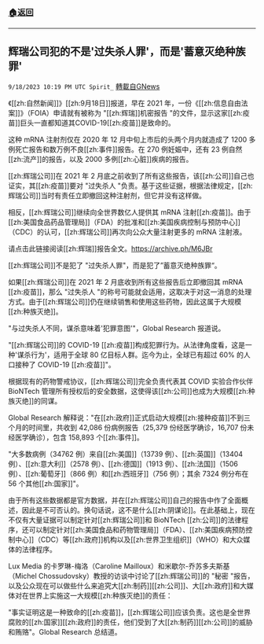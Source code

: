 ###  [:house:返回](README.md)
---


## 辉瑞公司犯的不是'过失杀人罪'，而是'蓄意灭绝种族罪'
`9/18/2023 10:19 PM UTC Spirit_` [轉載自GNews](https://gnews.org/articles/1708297)


《[[zh:自然新闻]]》[[zh:9月18日]]报道，早在 2021 年，一份《[[zh:信息自由法案]]》（FOIA）申请就有被称为 "[[zh:辉瑞]]机密报告 "的文件，显示这家[[zh:疫苗]]巨头一直都知道其COVID-19[[zh:疫苗]]是致命的。

这种 mRNA 注射剂仅在 2020 年 12 月中旬上市后的头两个月内就造成了 1200 多例死亡报告和数万例不良[[zh:事件]]报告。在 270 例妊娠中，还有 23 例自然[[zh:流产]]的报告，以及 2000 多例[[zh:心脏]]疾病的报告。

[[zh:辉瑞公司]]在 2021 年 2 月底之前收到了所有这些报告，该[[zh:公司]]自己也证实，其[[zh:疫苗]]要对 "过失杀人 "负责。基于这些证据，根据法律规定，[[zh:辉瑞公司]]当时有责任立即撤回这种注射剂，但它并没有这样做。

相反，[[zh:辉瑞公司]]继续向全世界数亿人提供其 mRNA 注射[[zh:疫苗]]。由于[[zh:美国食品药品管理局]]（FDA）的批准和[[zh:美国疾病控制与预防中心]]（CDC）的认可，[[zh:辉瑞公司]]再次向公众大量注射更多的 mRNA 注射液。

请点击此链接阅读[[zh:辉瑞]]报告全文。https://archive.ph/M6JBr

[[zh:辉瑞公司]]不是犯了 "过失杀人罪"，而是犯了”蓄意灭绝种族罪“。

如果[[zh:辉瑞公司]]在 2021 年 2 月底收到所有这些报告后立即撤回其 mRNA [[zh:疫苗]]，那么 "过失杀人 "的称号可能就会适用，这取决于对这一消息的处理方式。由于[[zh:辉瑞公司]]仍在继续销售和使用这些药物，因此这属于大规模[[zh:种族灭绝]]。

"与过失杀人不同，谋杀意味着'犯罪意图'"，Global Research 报道说。

"[[zh:辉瑞公司]]的 COVID-19 [[zh:疫苗]]构成犯罪行为。从法律角度看，这是一种'谋杀行为'，适用于全球 80 亿目标人群。迄今为止，全球已有超过 60% 的人口接种了 COVID-19 [[zh:疫苗]]"。

根据现有的药物警戒协议，[[zh:辉瑞公司]]完全负责代表其 COVID 实验合作伙伴 BioNTech 管理所有授权后的安全数据，这使得该[[zh:公司]]也成为大规模[[zh:种族灭绝]]的同谋。

Global Research 解释说："在[[zh:政府]]正式启动大规模[[zh:接种疫苗]]不到三个月的时间里，共收到 42,086 份病例报告（25,379 份经医学确诊，16,707 份未经医学确诊），包含 158,893 个[[zh:事件]]。

"大多数病例（34762 例）来自[[zh:美国]]（13739 例）、[[zh:英国]]（13404 例）、[[zh:意大利]]（2578 例）、[[zh:德国]]（1913 例）、[[zh:法国]]（1506 例）、[[zh:葡萄牙]]（866 例）和[[zh:西班牙]]（756 例）；其余 7324 例分布在 56 个其他[[zh:国家]]"。

由于所有这些数据都是官方数据，并在[[zh:辉瑞公司]]自己的报告中作了全面概述，因此是不可否认的。换句话说，这不是什么[[zh:阴谋论]]。在此基础上，现在不仅有大量证据可以制定针对[[zh:辉瑞公司]]和 BioNTech [[zh:公司]]的法律程序，还可以制定针对[[zh:美国食品和药物管理局]]（FDA）、[[zh:美国疾病预防控制中心]]（CDC）等[[zh:政府]]机构以及[[zh:世界卫生组织]]（WHO）和大众媒体的法律程序。

 Lux Media 的卡罗琳-梅洛（Caroline Mailloux）和米歇尔-乔苏多夫斯基（Michel Chossudovsky）教授的访谈中讨论了[[zh:辉瑞公司]]的 "秘密 "报告，以及公众现在可以做些什么来追究大[[zh:制药]][[zh:公司]]、大[[zh:政府]]和大媒体对在世界上实施这一大规模[[zh:种族灭绝]]的责任：

"事实证明这是一种致命的[[zh:疫苗]]，[[zh:辉瑞公司]]应该负责。这也是全世界腐败的[[zh:国家]][[zh:政府]]的责任，他们受到了大[[zh:制药]][[zh:公司]]的威胁和贿赂"。Global Research 总结道。


